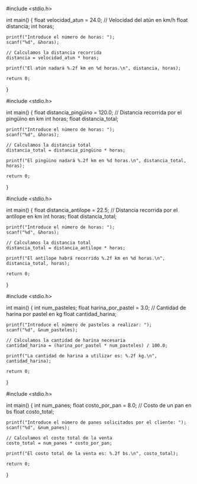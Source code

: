 #include <stdio.h>

int main() {
    float velocidad_atun = 24.0; // Velocidad del atún en km/h
    float distancia;
    int horas;

    printf("Introduce el número de horas: ");
    scanf("%d", &horas);

    // Calculamos la distancia recorrida
    distancia = velocidad_atun * horas;

    printf("El atún nadará %.2f km en %d horas.\n", distancia, horas);

    return 0;
}

#include <stdio.h>

int main() {
    float distancia_pingüino = 120.0; // Distancia recorrida por el pingüino en km
    int horas;
    float distancia_total;

    printf("Introduce el número de horas: ");
    scanf("%d", &horas);

    // Calculamos la distancia total
    distancia_total = distancia_pingüino * horas;

    printf("El pingüino nadará %.2f km en %d horas.\n", distancia_total, horas);

    return 0;
}

#include <stdio.h>

int main() {
    float distancia_antilope = 22.5; // Distancia recorrida por el antílope en km
    int horas;
    float distancia_total;

    printf("Introduce el número de horas: ");
    scanf("%d", &horas);

    // Calculamos la distancia total
    distancia_total = distancia_antilope * horas;

    printf("El antílope habrá recorrido %.2f km en %d horas.\n", distancia_total, horas);

    return 0;
}

#include <stdio.h>

int main() {
    int num_pasteles;
    float harina_por_pastel = 3.0; // Cantidad de harina por pastel en kg
    float cantidad_harina;

    printf("Introduce el número de pasteles a realizar: ");
    scanf("%d", &num_pasteles);

    // Calculamos la cantidad de harina necesaria
    cantidad_harina = (harina_por_pastel * num_pasteles) / 100.0;

    printf("La cantidad de harina a utilizar es: %.2f kg.\n", cantidad_harina);

    return 0;
}

#include <stdio.h>

int main() {
    int num_panes;
    float costo_por_pan = 8.0; // Costo de un pan en bs
    float costo_total;

    printf("Introduce el número de panes solicitados por el cliente: ");
    scanf("%d", &num_panes);

    // Calculamos el costo total de la venta
    costo_total = num_panes * costo_por_pan;

    printf("El costo total de la venta es: %.2f bs.\n", costo_total);

    return 0;
}
